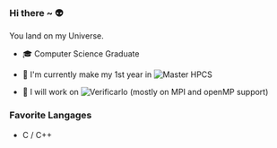 ### Hi there ~ &#128125;

You land on my Universe.

 - &#127891; Computer Science Graduate
 
 - &#127793; I'm currently make my 1st year in ![Master HPCS](http://www.chps.uvsq.fr/)

 - &#129520; I will work on ![Verificarlo](https://github.com/verificarlo/verificarlo) (mostly on MPI and openMP support)

### Favorite Langages

  - C / C++

